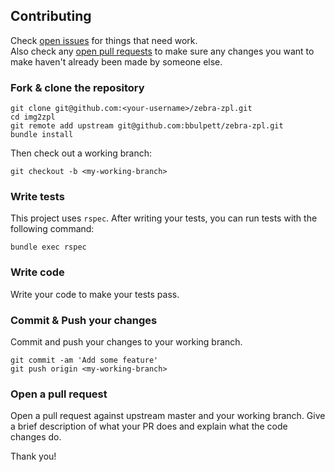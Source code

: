 ## Contributing

Check [open issues](https://github.com/bbulpett/zebra-zpl/issues) for things that need work.  
Also check any [open pull requests](https://github.com/bbulpett/zebra-zpl/pulls) to make sure any changes you want to make haven't already been made by someone else.

### Fork & clone the repository

```
git clone git@github.com:<your-username>/zebra-zpl.git
cd img2zpl
git remote add upstream git@github.com:bbulpett/zebra-zpl.git
bundle install
```

Then check out a working branch:

```
git checkout -b <my-working-branch>
```

### Write tests

This project uses `rspec`. After writing your tests, you can run tests with the following command:

`bundle exec rspec`


### Write code

Write your code to make your tests pass.

### Commit & Push your changes

Commit and push your changes to your working branch.

```
git commit -am 'Add some feature'
git push origin <my-working-branch>
```

### Open a pull request

Open a pull request against upstream master and your working branch. Give a brief description of what your PR does and explain what the code changes do.

Thank you!
